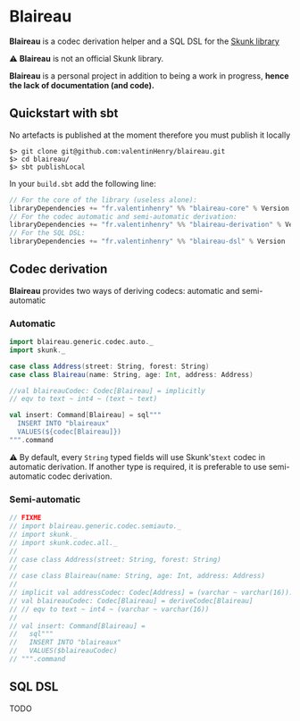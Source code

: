 # Blaireau

**Blaireau** is a codec derivation helper and a SQL DSL for the [Skunk library](https://github.com/tpolecat/skunk)

:warning: **Blaireau** is not an official Skunk library.

**Blaireau** is a personal project in addition to being a work in progress, **hence the lack of documentation (and code).** 

## Quickstart with sbt
No artefacts is published at the moment therefore you must publish it locally
```shell
$> git clone git@github.com:valentinHenry/blaireau.git
$> cd blaireau/
$> sbt publishLocal
```

In your `build.sbt` add the following line:
```scala
// For the core of the library (useless alone):
libraryDependencies += "fr.valentinhenry" %% "blaireau-core" % Version
// For the codec automatic and semi-automatic derivation:
libraryDependencies += "fr.valentinhenry" %% "blaireau-derivation" % Version
// For the SQL DSL:
libraryDependencies += "fr.valentinhenry" %% "blaireau-dsl" % Version
```

## Codec derivation
**Blaireau** provides two ways of deriving codecs: automatic and semi-automatic

### Automatic
```scala
import blaireau.generic.codec.auto._
import skunk._

case class Address(street: String, forest: String)
case class Blaireau(name: String, age: Int, address: Address)

//val blaireauCodec: Codec[Blaireau] = implicitly
// eqv to text ~ int4 ~ (text ~ text)

val insert: Command[Blaireau] = sql"""
  INSERT INTO "blaireaux"
  VALUES(${codec[Blaireau]})
""".command
```
:warning: By default, every `String` typed fields will use Skunk's`text` codec in automatic derivation. If another type is
required, it is preferable to use semi-automatic codec derivation.
### Semi-automatic

```scala
// FIXME
// import blaireau.generic.codec.semiauto._
// import skunk._
// import skunk.codec.all._
// 
// case class Address(street: String, forest: String)
// 
// case class Blaireau(name: String, age: Int, address: Address)
// 
// implicit val addressCodec: Codec[Address] = (varchar ~ varchar(16)).gimap[Address]
// val blaireauCodec: Codec[Blaireau] = deriveCodec[Blaireau]
// // eqv to text ~ int4 ~ (varchar ~ varchar(16))
// 
// val insert: Command[Blaireau] =
//   sql"""
//   INSERT INTO "blaireaux"
//   VALUES($blaireauCodec)
// """.command
```

## SQL DSL
TODO